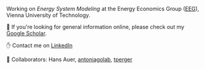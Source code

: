 Working on *Energy System Modeling* at the Energy Economics Group ([EEG](https://github.com/tuw-eeg)), Vienna University of Technology. 

:mag_right: If you're looking for general information online, please check out my [Google Scholar](https://scholar.google.com/citations?user=qknMCCYAAAAJ&hl=de&oi=ao).

:raised_hand: Contact me on [LinkedIn](https://www.linkedin.com/in/sebastian-zwickl-bernhard-15163914a)


:muscle: Collaborators: Hans Auer, [antoniagolab](https://github.com/antoniagolab), [tperger](https://github.com/tperger)

